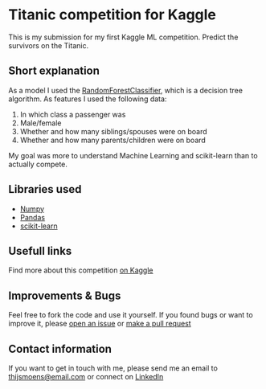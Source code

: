 # Titanic competition for Kaggle

This is my submission for my first Kaggle ML competition. Predict the survivors on the Titanic.

## Short explanation
As a model I used the [RandomForestClassifier](https://scikit-learn.org/stable/modules/generated/sklearn.ensemble.RandomForestClassifier.html), which is a decision tree algorithm. As features I used the following data:
1. In which class a passenger was
2. Male/female
3. Whether and how many siblings/spouses were on board
4. Whether and how many parents/children were on board

My goal was more to understand Machine Learning and scikit-learn than to actually compete.

## Libraries used
- [Numpy](https://numpy.org/)
- [Pandas](https://pandas.pydata.org/)
- [scikit-learn](https://scikit-learn.org/)

## Usefull links
Find more about this competition [on Kaggle](https://www.kaggle.com/competitions/titanic)

## Improvements & Bugs
Feel free to fork the code and use it yourself. If you found bugs or want to improve it, please [open an issue](https://github.com/thijsjmoens/titanic_kaggle_competition/issues) or [make a pull request](https://github.com/thijsjmoens/titanic_kaggle_competition/pulls)

## Contact information
If you want to get in touch with me, please send me an email to [thijsmoens@email.com](mailto:thijsmoens@email.com) or connect on [LinkedIn](https://linkedin.com/in/thijsmoens)



